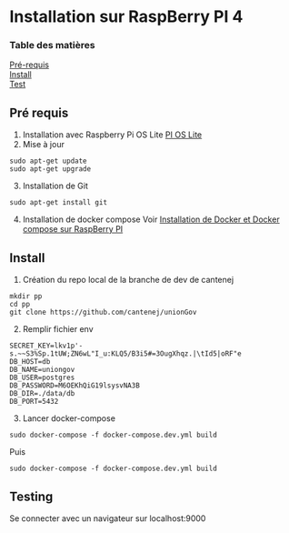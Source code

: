 # Installation sur RaspBerry PI 4

### Table des matières
[Pré-requis](#pre-requis)  
[Install](#install)  
[Test](#test)  
 

## <a name="pre-requis"></a>Pré requis    

1. Installation avec Raspberry Pi OS Lite [PI OS Lite](https://raspberry-pi.fr/download/raspbian_lite_latest.zip)
2. Mise à jour
```
sudo apt-get update
sudo apt-get upgrade
```
3. Installation de Git
```
sudo apt-get install git
```
4. Installation de docker compose
Voir [Installation de Docker et Docker compose sur RaspBerry PI](https://code4pi.fr/2020/09/docker-et-docker-compose-sur-raspberry-pi/)

## <a name="install"></a>Install
1. Création du repo local de la branche de dev de cantenej
```
mkdir pp
cd pp
git clone https://github.com/cantenej/unionGov
```
2. Remplir fichier env
```
SECRET_KEY=lkv1p'-s.~~S3%Sp.1tUW;ZN6wL"I_u:KLQ5/B3i5#=3OugXhqz.|\tId5|oRF"e
DB_HOST=db
DB_NAME=uniongov
DB_USER=postgres
DB_PASSWORD=M6OEKhQiG19lsysvNA3B
DB_DIR=./data/db
DB_PORT=5432
```
3. Lancer docker-compose
```
sudo docker-compose -f docker-compose.dev.yml build
```
Puis
```
sudo docker-compose -f docker-compose.dev.yml build
```

## <a name="test"></a>Testing
Se connecter avec un navigateur sur localhost:9000
